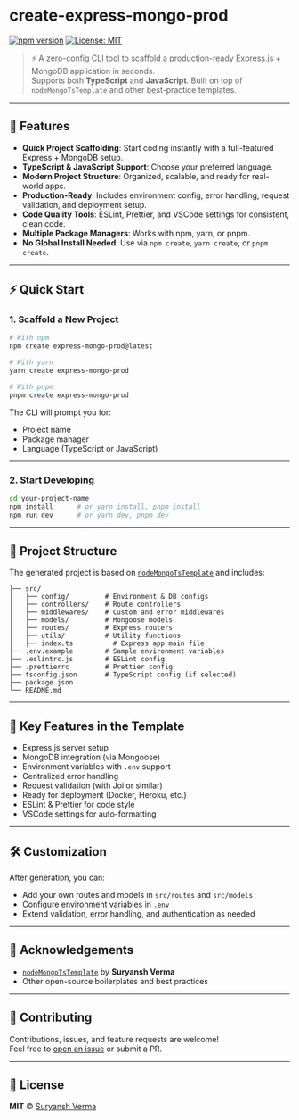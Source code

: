 # create-express-mongo-prod

[![npm version](https://img.shields.io/npm/v/create-express-mongo-prod)](https://www.npmjs.com/package/create-express-mongo-prod)
[![License: MIT](https://img.shields.io/badge/License-MIT-yellow.svg)](LICENSE)

> ⚡️ A zero-config CLI tool to scaffold a production-ready Express.js + MongoDB application in seconds.  
> Supports both **TypeScript** and **JavaScript**. Built on top of `nodeMongoTsTemplate` and other best-practice templates.

---

## 🚀 Features

- **Quick Project Scaffolding**: Start coding instantly with a full-featured Express + MongoDB setup.
- **TypeScript & JavaScript Support**: Choose your preferred language.
- **Modern Project Structure**: Organized, scalable, and ready for real-world apps.
- **Production-Ready**: Includes environment config, error handling, request validation, and deployment setup.
- **Code Quality Tools**: ESLint, Prettier, and VSCode settings for consistent, clean code.
- **Multiple Package Managers**: Works with npm, yarn, or pnpm.
- **No Global Install Needed**: Use via `npm create`, `yarn create`, or `pnpm create`.

---

## ⚡ Quick Start

### 1. Scaffold a New Project

```bash
# With npm
npm create express-mongo-prod@latest

# With yarn
yarn create express-mongo-prod

# With pnpm
pnpm create express-mongo-prod
```

The CLI will prompt you for:
- Project name  
- Package manager  
- Language (TypeScript or JavaScript)

---

### 2. Start Developing

```bash
cd your-project-name
npm install      # or yarn install, pnpm install
npm run dev      # or yarn dev, pnpm dev
```

---

## 📁 Project Structure

The generated project is based on [`nodeMongoTsTemplate`](https://github.com/suryanshverma/nodeMongoTsTemplate) and includes:

```
├── src/
│   ├── config/         # Environment & DB configs
│   ├── controllers/    # Route controllers
│   ├── middlewares/    # Custom and error middlewares
│   ├── models/         # Mongoose models
│   ├── routes/         # Express routers
│   ├── utils/          # Utility functions
│   ├── index.ts          # Express app main file
├── .env.example        # Sample environment variables
├── .eslintrc.js        # ESLint config
├── .prettierrc         # Prettier config
├── tsconfig.json       # TypeScript config (if selected)
├── package.json
└── README.md
```

---

## 🧩 Key Features in the Template

- Express.js server setup
- MongoDB integration (via Mongoose)
- Environment variables with `.env` support
- Centralized error handling
- Request validation (with Joi or similar)
- Ready for deployment (Docker, Heroku, etc.)
- ESLint & Prettier for code style
- VSCode settings for auto-formatting

---

## 🛠️ Customization

After generation, you can:

- Add your own routes and models in `src/routes` and `src/models`
- Configure environment variables in `.env`
- Extend validation, error handling, and authentication as needed

---

## 🙏 Acknowledgements

- [`nodeMongoTsTemplate`](https://github.com/suryanshverma/nodeMongoTsTemplate) by **Suryansh Verma**
- Other open-source boilerplates and best practices

---

## 🤝 Contributing

Contributions, issues, and feature requests are welcome!  
Feel free to [open an issue](https://github.com/suryanshverma/create-express-mongo-prod/issues) or submit a PR.

---

## 📄 License

**MIT** © [Suryansh Verma](https://github.com/suryanshverma)
